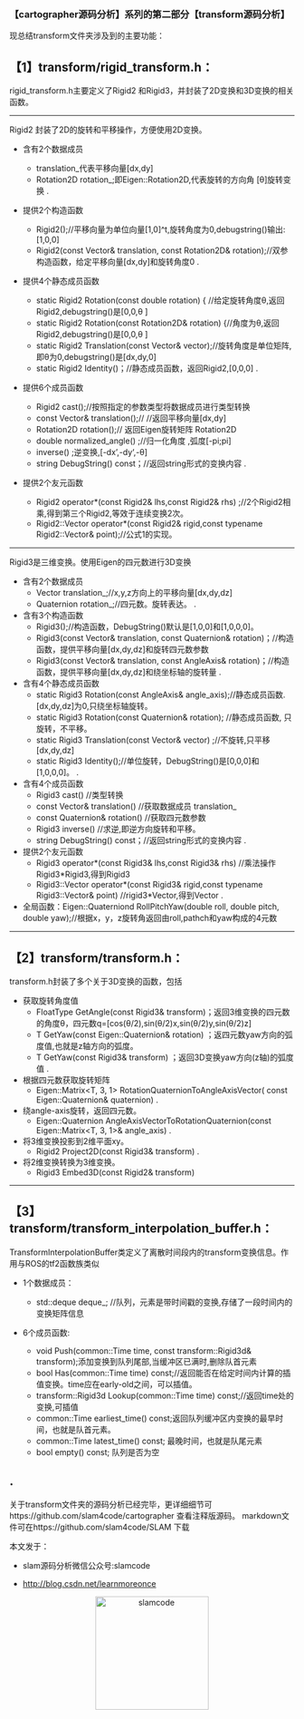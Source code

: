 

 
### 【cartographer源码分析】系列的第二部分【transform源码分析】 
现总结transform文件夹涉及到的主要功能：

## 【1】transform/rigid_transform.h：
rigid_transform.h主要定义了Rigid2 和Rigid3，并封装了2D变换和3D变换的相关函数。

---
 Rigid2 封装了2D的旋转和平移操作，方便使用2D变换。
 
- 含有2个数据成员
  * translation_代表平移向量[dx,dy]
  * Rotation2D rotation_;即Eigen::Rotation2D,代表旋转的方向角 [θ]旋转变换
.

- 提供2个构造函数
    * Rigid2();//平移向量为单位向量[1,0]^t,旋转角度为0,debugstring()输出:[1,0,0]
    * Rigid2(const Vector& translation, const Rotation2D& rotation);//双参构造函数，给定平移向量[dx,dy]和旋转角度0
.

- 提供4个静态成员函数
    * static Rigid2 Rotation(const double rotation) { //给定旋转角度θ,返回Rigid2,debugstring()是[0,0,θ ]
    * static Rigid2 Rotation(const Rotation2D& rotation) {//角度为θ,返回Rigid2,debugstring()是[0,0,θ ]
    * static Rigid2 Translation(const Vector& vector);//旋转角度是单位矩阵,即θ为0,debugstring()是[dx,dy,0]
    * static Rigid2<FloatType> Identity()；//静态成员函数，返回Rigid2,[0,0,0]
.
   
- 提供6个成员函数
    *  Rigid2<OtherType> cast();//按照指定的参数类型将数据成员进行类型转换
    *  const Vector& translation();// //返回平移向量[dx,dy]
    *  Rotation2D rotation();// 返回Eigen旋转矩阵 Rotation2D
    *  double normalized_angle() ;//归一化角度 ,弧度[-pi;pi]
    *  inverse() ;逆变换,[-dx’,-dy‘,-θ]
    *  string DebugString() const；//返回string形式的变换内容
.
-  提供2个友元函数
    * Rigid2<FloatType> operator*(const Rigid2<FloatType>& lhs,const Rigid2<FloatType>& rhs) ;//2个Rigid2相乘,得到第三个Rigid2,等效于连续变换2次。
    *  Rigid2<FloatType>::Vector operator*(const Rigid2<FloatType>& rigid,const typename Rigid2<FloatType>::Vector& point);//公式1的实现。

---
Rigid3是三维变换。使用Eigen的四元数进行3D变换

-  含有2个数据成员
    * Vector translation_;//x,y,z方向上的平移向量[dx,dy,dz]
    * Quaternion rotation_;//四元数。旋转表达。
.
-  含有3个构造函数
    * Rigid3();//构造函数，DebugString()默认是[1,0,0]和[1,0,0,0]。
    * Rigid3(const Vector& translation, const Quaternion& rotation)；//构造函数，提供平移向量[dx,dy,dz]和旋转四元数参数
     * Rigid3(const Vector& translation, const AngleAxis& rotation)；//构造函数，提供平移向量[dx,dy,dz]和绕坐标轴的旋转量
.
-  含有4个静态成员函数
    * static Rigid3 Rotation(const AngleAxis& angle_axis);//静态成员函数.[dx,dy,dz]为0,只绕坐标轴旋转。
    * static Rigid3 Rotation(const Quaternion& rotation); //静态成员函数, 只旋转，不平移。
    * static Rigid3 Translation(const Vector& vector) ;//不旋转,只平移[dx,dy,dz]
    * static Rigid3<FloatType> Identity();//单位旋转，DebugString()是[0,0,0]和[1,0,0,0]。
.
-  含有4个成员函数
     * Rigid3<OtherType> cast() //类型转换
    * const Vector& translation() //获取数据成员 translation_
     * const Quaternion& rotation() //获取四元数参数
    * Rigid3 inverse()  //求逆,即逆方向旋转和平移。
    *  string DebugString() const；//返回string形式的变换内容
 .
-  提供2个友元函数
    * Rigid3<FloatType> operator*(const Rigid3<FloatType>& lhs,const Rigid3<FloatType>& rhs) //乘法操作Rigid3*Rigid3,得到Rigid3
    * Rigid3<FloatType>::Vector operator*(const Rigid3<FloatType>& rigid,const typename Rigid3<FloatType>::Vector& point)  //rigid3*Vector,得到Vector
.
- 全局函数：Eigen::Quaterniond RollPitchYaw(double roll, double pitch, double yaw);//根据x，y，z旋转角返回由roll,pathch和yaw构成的4元数

---


## 【2】transform/transform.h：
transform.h封装了多个关于3D变换的函数，包括

- 获取旋转角度值
     * FloatType GetAngle(const Rigid3<FloatType>& transform)；返回3维变换的四元数的角度θ，四元数q=[cos(θ/2),sin(θ/2)x,sin(θ/2)y,sin(θ/2)z]
    * T GetYaw(const Eigen::Quaternion<T>& rotation) ；返四元数yaw方向的弧度值,也就是z轴方向的弧度。
     * T GetYaw(const Rigid3<T>& transform) ；返回3D变换yaw方向(z轴)的弧度值
 . 
- 根据四元数获取旋转矩阵
    * Eigen::Matrix<T, 3, 1> RotationQuaternionToAngleAxisVector( const Eigen::Quaternion<T>& quaternion) 
.
- 绕angle-axis旋转，返回四元数。
    * Eigen::Quaternion<T> AngleAxisVectorToRotationQuaternion(const Eigen::Matrix<T, 3, 1>& angle_axis)
.
- 将3维变换投影到2维平面xy。
    * Rigid2<T> Project2D(const Rigid3<T>& transform)
 .
- 将2维变换转换为3维变换。
    * Rigid3<T> Embed3D(const Rigid2<T>& transform)


 ---
 
 
## 【3】transform/transform_interpolation_buffer.h：
TransformInterpolationBuffer类定义了离散时间段内的transform变换信息。作用与ROS的tf2函数族类似

- 1个数据成员：

    * std::deque<TimestampedTransform> deque_; //队列，元素是带时间戳的变换,存储了一段时间内的变换矩阵信息

- 6个成员函数:
    * void Push(common::Time time, const transform::Rigid3d& transform);添加变换到队列尾部,当缓冲区已满时,删除队首元素
    *  bool Has(common::Time time) const;//返回能否在给定时间内计算的插值变换。time应在early-old之间，可以插值。
    *  transform::Rigid3d Lookup(common::Time time) const;//返回time处的变换,可插值
    *  common::Time earliest_time() const;返回队列缓冲区内变换的最早时间，也就是队首元素。
    *  common::Time latest_time() const; 最晚时间，也就是队尾元素
     *  bool empty() const; 队列是否为空
 
.
  ---


关于transform文件夹的源码分析已经完毕，更详细细节可https://github.com/slam4code/cartographer 查看注释版源码。
markdown文件可在https://github.com/slam4code/SLAM 下载



本文发于：  

*  slam源码分析微信公众号:slamcode

*  http://blog.csdn.net/learnmoreonce


<div  align="center">    
 <img src="https://raw.githubusercontent.com/slam4code/SLAM/master/slamcode.jpg" width = "200" height = "200" alt="slamcode" align=center />
</div>


